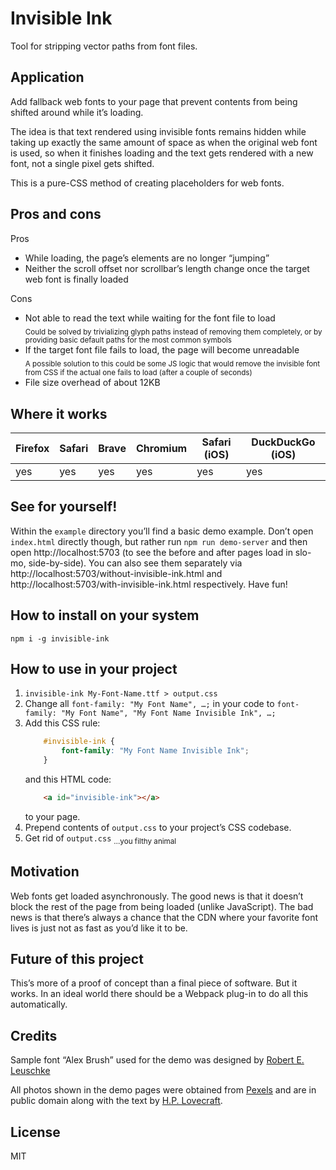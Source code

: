 # Invisible Ink

Tool for stripping vector paths from font files.


## Application

Add fallback web fonts to your page that prevent contents from being shifted around while it’s loading.

The idea is that text rendered using invisible fonts remains hidden while taking up exactly the same amount of space as when the original web font is used, so when it finishes loading and the text gets rendered with a new font, not a single pixel gets shifted.

This is a pure-CSS method of creating placeholders for web fonts.


## Pros and cons

Pros
- While loading, the page’s elements are no longer “jumping”
- Neither the scroll offset nor scrollbar’s length change once the target web font is finally loaded

Cons
 - Not able to read the text while waiting for the font file to load\
   <sub>Could be solved by trivializing glyph paths instead of removing them completely, or by providing basic default paths for the most common symbols</sub>
 - If the target font file fails to load, the page will become unreadable\
   <sub>A possible solution to this could be some JS logic that would remove the invisible font from CSS if the actual one fails to load (after a couple of seconds)</sub>
 - File size overhead of about 12KB


## Where it works

| Firefox  | Safari  | Brave  | Chromium  | Safari (iOS)  | DuckDuckGo (iOS)  |
|----------|---------|--------|-----------|---------------|-------------------|
| yes      | yes     | yes    | yes       | yes           | yes               |


## See for yourself!

Within the `example` directory you’ll find a basic demo example. Don’t open `index.html` directly though, but rather run `npm run demo-server` and then open http://localhost:5703 (to see the before and after pages load in slo-mo, side-by-side). You can also see them separately via http://localhost:5703/without-invisible-ink.html and http://localhost:5703/with-invisible-ink.html respectively. Have fun!


## How to install on your system

    npm i -g invisible-ink


## How to use in your project

1. `invisible-ink My-Font-Name.ttf > output.css`
2. Change all `font-family: "My Font Name", …;` in your code to `font-family: "My Font Name", "My Font Name Invisible Ink", …;`
3. Add this CSS rule:
    ```CSS
        #invisible-ink {
            font-family: "My Font Name Invisible Ink";
        }
    ```
    and this HTML code:
    ```HTML
        <a id="invisible-ink"></a>
    ```
    to your page.
4. Prepend contents of `output.css` to your project’s CSS codebase.
5. Get rid of `output.css` <sub>…you filthy animal</sub>


## Motivation

Web fonts get loaded asynchronously. The good news is that it doesn’t block the rest of the page from being loaded (unlike JavaScript). The bad news is that there’s always a chance that the CDN where your favorite font lives is just not as fast as you’d like it to be.


## Future of this project

This’s more of a proof of concept than a final piece of software. But it works. In an ideal world there should be a Webpack plug-in to do all this automatically.


## Credits

Sample font “Alex Brush” used for the demo was designed by [Robert E. Leuschke](https://www.typesetit.com/)

All photos shown in the demo pages were obtained from [Pexels](https://pexels.com/) and are in public domain along with the text by [H.P. Lovecraft](https://www.hplovecraft.com/).

## License

MIT
